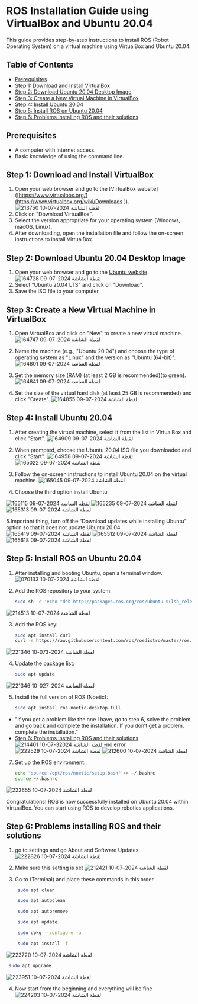 # ROS Installation Guide using VirtualBox and Ubuntu 20.04

This guide provides step-by-step instructions to install ROS (Robot Operating System) on a virtual machine using VirtualBox and Ubuntu 20.04.

## Table of Contents

- [Prerequisites](#prerequisites)
- [Step 1: Download and Install VirtualBox](#step-1-download-and-install-virtualbox)
- [Step 2: Download Ubuntu 20.04 Desktop Image](#step-2-download-ubuntu-20.04-desktop-image)
- [Step 3: Create a New Virtual Machine in VirtualBox](#step-3-create-a-new-virtual-machine-in-virtualbox)
- [Step 4: Install Ubuntu 20.04](#step-4-install-ubuntu-20.04)
- [Step 5: Install ROS on Ubuntu 20.04](#step-5-install-ros-on-ubuntu-20.04)
- [Step 6: Problems installing ROS and their solutions](#Step-6-Problems-installing-ROS-and-their-solutions)

## Prerequisites

- A computer with internet access.
- Basic knowledge of using the command line.

## Step 1: Download and Install VirtualBox

1. Open your web browser and go to the [VirtualBox website]([https://www.virtualbox.org/](https://www.virtualbox.org/wiki/Downloads )).
![لقطة الشاشة 2024-07-10 213750](https://github.com/xd7fx/ROS-Installation-Guide/assets/173664349/b5f453f3-de08-4964-85cd-c55fa23e62c5)
2. Click on "Download VirtualBox".
3. Select the version appropriate for your operating system (Windows, macOS, Linux).
4. After downloading, open the installation file and follow the on-screen instructions to install VirtualBox.

## Step 2: Download Ubuntu 20.04 Desktop Image

1. Open your web browser and go to the [Ubuntu website](https://ubuntu.com/download/desktop).
![لقطة الشاشة 2024-07-09 164728](https://github.com/xd7fx/ROS-Installation-Guide/assets/173664349/e9328bd9-7ded-436a-b1fa-4c4f990956e7)
2. Select "Ubuntu 20.04 LTS" and click on "Download".
3. Save the ISO file to your computer.

## Step 3: Create a New Virtual Machine in VirtualBox

1. Open VirtualBox and click on "New" to create a new virtual machine.
![لقطة الشاشة 2024-07-09 164747](https://github.com/xd7fx/ROS-Installation-Guide/assets/173664349/aa04a273-25fc-4623-8c64-f798736bb4ad)

2. Name the machine (e.g., "Ubuntu 20.04") and choose the type of operating system as "Linux" and the version as "Ubuntu (64-bit)".
![لقطة الشاشة 2024-07-09 164801](https://github.com/xd7fx/ROS-Installation-Guide/assets/173664349/8175b882-65f5-40bc-af83-2fb1acdcefc3)

3. Set the memory size (RAM) (at least 2 GB is recommended)(to green).
![لقطة الشاشة 2024-07-09 164841](https://github.com/xd7fx/ROS-Installation-Guide/assets/173664349/860072dc-9bb2-4e07-a24a-515c097cc4bd)
4. Set the size of the virtual hard disk (at least 25 GB is recommended) and click "Create".
![لقطة الشاشة 2024-07-09 164855](https://github.com/xd7fx/ROS-Installation-Guide/assets/173664349/36cd8ab4-01a5-4a18-ab04-95fa7c3f174d)

## Step 4: Install Ubuntu 20.04

1. After creating the virtual machine, select it from the list in VirtualBox and click "Start".
![لقطة الشاشة 2024-07-09 164909](https://github.com/xd7fx/ROS-Installation-Guide/assets/173664349/c992f120-f2bd-4d85-ac8a-cb7de3af254b)

2. When prompted, choose the Ubuntu 20.04 ISO file you downloaded and click "Start".
![لقطة الشاشة 2024-07-09 164958](https://github.com/xd7fx/ROS-Installation-Guide/assets/173664349/f49c9cc9-aa4a-4c84-abc8-957fc7af9b3e)
![لقطة الشاشة 2024-07-09 165022](https://github.com/xd7fx/ROS-Installation-Guide/assets/173664349/9d609fd1-3e88-47b6-a9f8-c5a7b841e70f)

3. Follow the on-screen instructions to install Ubuntu 20.04 on the virtual machine.
![لقطة الشاشة 2024-07-09 165045](https://github.com/xd7fx/ROS-Installation-Guide/assets/173664349/ee466962-875c-46a8-98bd-bae49f50e3d1)
4. Choose the third option install Ubuntu

![لقطة الشاشة 2024-07-09 165115](https://github.com/xd7fx/ROS-Installation-Guide/assets/173664349/3ed577ad-0279-4eb5-b826-d18a8bf32dba)
![لقطة الشاشة 2024-07-09 165235](https://github.com/xd7fx/ROS-Installation-Guide/assets/173664349/94e1a890-4475-4ef3-8e5c-47be22026256)
![لقطة الشاشة 2024-07-09 165313](https://github.com/xd7fx/ROS-Installation-Guide/assets/173664349/e8a572eb-9bba-4cd7-a9b0-8fbeab9390ad)

5.Important thing, turn off the “Download updates while installing Ubuntu” option so that it does not update Ubuntu 20.04
![لقطة الشاشة 2024-07-09 165419](https://github.com/xd7fx/ROS-Installation-Guide/assets/173664349/07b3c9c8-2dba-4119-8c23-503b1cd0c362)
![لقطة الشاشة 2024-07-09 165512](https://github.com/xd7fx/ROS-Installation-Guide/assets/173664349/c07bd209-bc29-4563-8951-b2e5a4cf7444)
![لقطة الشاشة 2024-07-09 165618](https://github.com/xd7fx/ROS-Installation-Guide/assets/173664349/0ac4719d-2c13-4469-a08b-d672ddf13b0b)



## Step 5: Install ROS on Ubuntu 20.04

1. After installing and booting Ubuntu, open a terminal window.
![لقطة الشاشة 2024-07-10 070133](https://github.com/xd7fx/ROS-Installation-Guide/assets/173664349/92bacad6-ccd2-4f20-b884-0812b1c21af2)

2. Add the ROS repository to your system:
    ```bash
    sudo sh -c 'echo "deb http://packages.ros.org/ros/ubuntu $(lsb_release -sc) main" > /etc/apt/sources.list.d/ros-latest.list'
    ```
![لقطة الشاشة 2024-07-10 214513](https://github.com/xd7fx/ROS-Installation-Guide/assets/173664349/00e6a102-d09f-4ae8-ab94-fb886f772777)

3. Add the ROS key:
    ```bash
    sudo apt install curl
    curl -s https://raw.githubusercontent.com/ros/rosdistro/master/ros.asc | sudo apt-key add -
    ```
![لقطة الشاشة 2024-073-10 221346](https://github.com/xd7fx/ROS-Installation-Guide/assets/173664349/748c6736-826e-4203-aa75-ece5ee3f2a57)

4. Update the package list:
    ```bash
    sudo apt update
    ```
![لقطة الشاشة 2024-027-10 221346](https://github.com/xd7fx/ROS-Installation-Guide/assets/173664349/f60d6971-22f7-4cff-81c9-6c263cf187a9)

5. Install the full version of ROS (Noetic):
  
    ```bash
    sudo apt install ros-noetic-desktop-full
    ```
- "If you get a problem like the one I have, go to step 6, solve the problem, and go back and complete the installation. If you don’t get a problem, complete the installation."
- [Step 6: Problems installing ROS and their solutions](#Step-6-Problems-installing-ROS-and-their-solutions)
   ![لقطة الشاشة 32024-07-10 214401](https://github.com/xd7fx/ROS-Installation-Guide/assets/173664349/3798871b-a203-4306-a33c-38d06af1a882)
-no error
 ![لقطة الشاشة 2024-07-10 222529](https://github.com/xd7fx/ROS-Installation-Guide/assets/173664349/e7808af2-09fe-472f-9e6e-f158969c0d7e)
  ![لقطة الشاشة 2024-07-10 212600](https://github.com/xd7fx/ROS-Installation-Guide/assets/173664349/07d6a9cc-813a-413c-b427-7f2817427c77)

 
7. Set up the ROS environment:
    ```bash
    echo "source /opt/ros/noetic/setup.bash" >> ~/.bashrc
    source ~/.bashrc
    ```
![لقطة الشاشة 2024-07-10 222655](https://github.com/xd7fx/ROS-Installation-Guide/assets/173664349/25d52c86-77bc-4952-93ad-e04bd54068cb)


Congratulations! ROS is now successfully installed on Ubuntu 20.04 within VirtualBox. You can start using ROS to develop robotics applications.

## Step 6: Problems installing ROS and their solutions
1. go to settings and go About and Software Updates
![لقطة الشاشة 2024-07-10 222826](https://github.com/xd7fx/ROS-Installation-Guide/assets/173664349/3fb62e63-502a-4342-8ed1-31e6b6a06d68)

2. Make sure this setting is set
![لقطة الشاشة 2024-07-10 212421](https://github.com/xd7fx/ROS-Installation-Guide/assets/173664349/43d02446-130d-414e-8d95-382c66aebf5a)
3. Go to (Terminal) and place these commands in this order
   ```bash
    sudo apt clean
    ```
   ```bash
    sudo apt autoclean
    ```
   ```bash
    sudo apt autoremove
    ```
   ```bash
    sudo apt update
    ```
   ```bash
    sudo dpkg --configure -a
    ```
   ```bash
    sudo apt install -f
    ```
![لقطة الشاشة 2024-07-10 223720](https://github.com/xd7fx/ROS-Installation-Guide/assets/173664349/1733dea1-a731-4095-b914-5fd707bd643e)

   ```bash
    sudo apt upgrade
```
![لقطة الشاشة 2024-07-10 223951](https://github.com/xd7fx/ROS-Installation-Guide/assets/173664349/0d3a3820-585c-4efb-8f6c-23f714963cda)

4. Now start from the beginning and everything will be fine
![لقطة الشاشة 2024-07-10 224203](https://github.com/xd7fx/ROS-Installation-Guide/assets/173664349/338df0c4-a6cd-4f57-8cbb-82c7d4870bfd)






   






